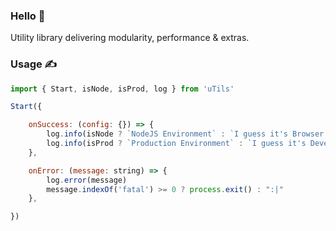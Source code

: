 ### Hello 👋
Utility library delivering modularity, performance & extras.
### Usage ✍
```javascript
import { Start, isNode, isProd, log } from 'uTils'

Start({ 

    onSuccess: (config: {}) => {
        log.info(isNode ? `NodeJS Environment` : `I guess it's Browser :)`)
        log.info(isProd ? `Production Environment` : `I guess it's Development Environment :)`)
    }, 

    onError: (message: string) => {
        log.error(message)
        message.indexOf('fatal') >= 0 ? process.exit() : ":|"
    },

})
```